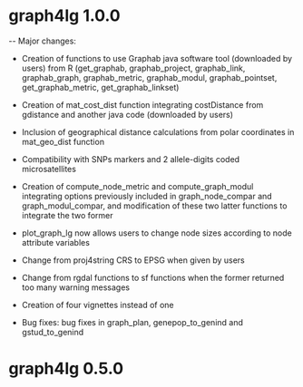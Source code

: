 # graph4lg 1.0.0

-- Major changes: 
- Creation of functions to use Graphab java software tool (downloaded by users) 
from R (get_graphab, graphab_project, graphab_link, graphab_graph, graphab_metric, graphab_modul,
graphab_pointset, get_graphab_metric, get_graphab_linkset)
- Creation of mat_cost_dist function integrating costDistance from gdistance
and another java code (downloaded by users)
- Inclusion of geographical distance calculations from polar coordinates in 
mat_geo_dist function
- Compatibility with SNPs markers and 2 allele-digits coded microsatellites
- Creation of compute_node_metric and compute_graph_modul integrating options
previously included in graph_node_compar and graph_modul_compar, and modification
of these two latter functions to integrate the two former
- plot_graph_lg now allows users to change node sizes according to node attribute variables
- Change from proj4string CRS to EPSG when given by users
- Change from rgdal functions to sf functions when the former returned too many
warning messages
- Creation of four vignettes instead of one

- Bug fixes: bug fixes in graph_plan, genepop_to_genind and gstud_to_genind


# graph4lg 0.5.0

- Minor change: change in package dependencies to stick with CRAN requirements

# graph4lg 0.4.0

- Addition of new parameters to gen_graph_topo to allow the construction of k-nearest neighbor graphs
- Removal of a dataset and addition of a new simulated small dataset
- Minor change: modification of function examples to reduce their duration, vignette update, minor changes in functions 'plot_w_hist' and 'scatter_dist_g'
- Bug fixes: modification of pw_mat_to_df function

# graph4lg 0.3.0

- Minor change: weight option in graph_plan
- Bug fixes: vignette modification to solve a Debian error

# graph4lg 0.2.0

- Addition of several functions (pw_mat_to_df, df_to_pw_mat, graph_to_df, graph_plan, set_AB_prob)
- Changes to replace 'class()' instances by 'inherits()' instances in order to make the package compatible with R 4.0.0.
- Minor changes: spelling errors, code lines length

# graph4lg 0.1.1

- Minor changes in the DESCRIPTION file and modifications of the commands writing files in the examples, the vignette and in two functions to conform with CRAN policies.

# graph4lg 0.1.0

- Initial release

